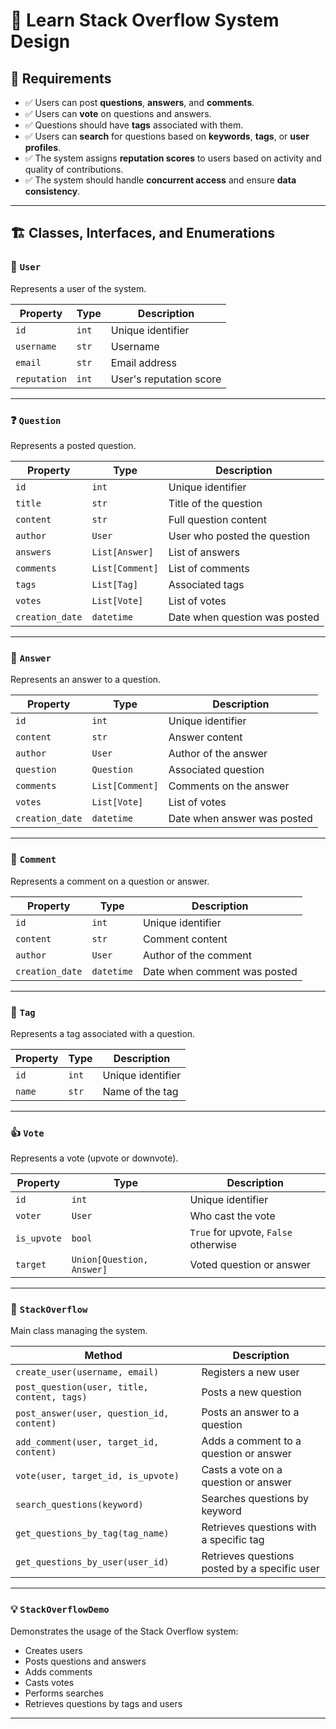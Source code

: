 # 📘 Learn Stack Overflow System Design

## 🧩 Requirements

- ✅ Users can post **questions**, **answers**, and **comments**.
- ✅ Users can **vote** on questions and answers.
- ✅ Questions should have **tags** associated with them.
- ✅ Users can **search** for questions based on **keywords**, **tags**, or **user profiles**.
- ✅ The system assigns **reputation scores** to users based on activity and quality of contributions.
- ✅ The system should handle **concurrent access** and ensure **data consistency**.

---

## 🏗️ Classes, Interfaces, and Enumerations

### 👤 `User`

Represents a user of the system.

| Property      | Type     | Description                       |
|---------------|----------|-----------------------------------|
| `id`          | `int`    | Unique identifier                 |
| `username`    | `str`    | Username                          |
| `email`       | `str`    | Email address                     |
| `reputation`  | `int`    | User's reputation score           |

---

### ❓ `Question`

Represents a posted question.

| Property       | Type               | Description                                 |
|----------------|--------------------|---------------------------------------------|
| `id`           | `int`              | Unique identifier                           |
| `title`        | `str`              | Title of the question                       |
| `content`      | `str`              | Full question content                       |
| `author`       | `User`             | User who posted the question                |
| `answers`      | `List[Answer]`     | List of answers                             |
| `comments`     | `List[Comment]`    | List of comments                            |
| `tags`         | `List[Tag]`        | Associated tags                             |
| `votes`        | `List[Vote]`       | List of votes                               |
| `creation_date`| `datetime`         | Date when question was posted               |

---

### 💬 `Answer`

Represents an answer to a question.

| Property       | Type               | Description                                 |
|----------------|--------------------|---------------------------------------------|
| `id`           | `int`              | Unique identifier                           |
| `content`      | `str`              | Answer content                              |
| `author`       | `User`             | Author of the answer                        |
| `question`     | `Question`         | Associated question                         |
| `comments`     | `List[Comment]`    | Comments on the answer                      |
| `votes`        | `List[Vote]`       | List of votes                               |
| `creation_date`| `datetime`         | Date when answer was posted                 |

---

### 💭 `Comment`

Represents a comment on a question or answer.

| Property       | Type       | Description                                 |
|----------------|------------|---------------------------------------------|
| `id`           | `int`      | Unique identifier                           |
| `content`      | `str`      | Comment content                             |
| `author`       | `User`     | Author of the comment                       |
| `creation_date`| `datetime` | Date when comment was posted                |

---

### 🔖 `Tag`

Represents a tag associated with a question.

| Property | Type   | Description          |
|----------|--------|----------------------|
| `id`     | `int`  | Unique identifier    |
| `name`   | `str`  | Name of the tag      |

---

### 👍 `Vote`

Represents a vote (upvote or downvote).

| Property     | Type          | Description                      |
|--------------|---------------|----------------------------------|
| `id`         | `int`         | Unique identifier                |
| `voter`      | `User`        | Who cast the vote                |
| `is_upvote`  | `bool`        | `True` for upvote, `False` otherwise |
| `target`     | `Union[Question, Answer]` | Voted question or answer |

---

### 🧠 `StackOverflow`

Main class managing the system.

| Method                                  | Description                                      |
|----------------------------------------|--------------------------------------------------|
| `create_user(username, email)`         | Registers a new user                             |
| `post_question(user, title, content, tags)` | Posts a new question                        |
| `post_answer(user, question_id, content)`   | Posts an answer to a question               |
| `add_comment(user, target_id, content)`     | Adds a comment to a question or answer      |
| `vote(user, target_id, is_upvote)`         | Casts a vote on a question or answer         |
| `search_questions(keyword)`               | Searches questions by keyword                 |
| `get_questions_by_tag(tag_name)`          | Retrieves questions with a specific tag       |
| `get_questions_by_user(user_id)`          | Retrieves questions posted by a specific user |

---

### 💡 `StackOverflowDemo`

Demonstrates the usage of the Stack Overflow system:

- Creates users
- Posts questions and answers
- Adds comments
- Casts votes
- Performs searches
- Retrieves questions by tags and users

---